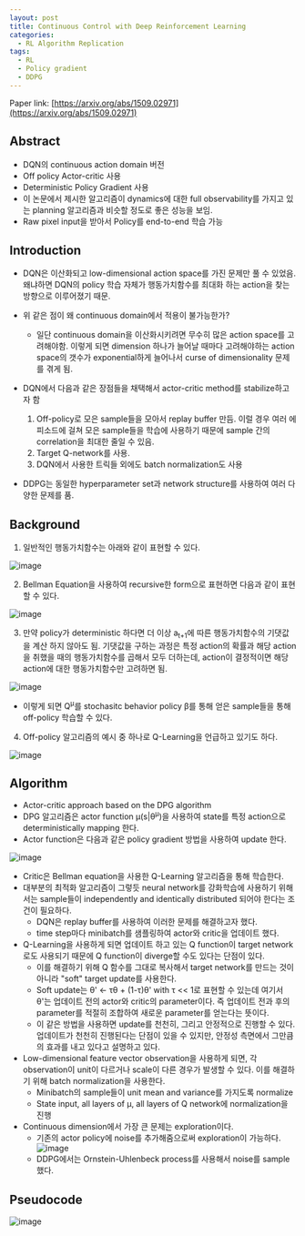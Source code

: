 ```yaml
---
layout: post
title: Continuous Control with Deep Reinforcement Learning
categories:
  - RL Algorithm Replication
tags:
  - RL
  - Policy gradient
  - DDPG
---
```


Paper link: [https://arxiv.org/abs/1509.02971](https://arxiv.org/abs/1509.02971)

## Abstract

* DQN의 continuous action domain 버전
* Off policy Actor-critic 사용
* Deterministic Policy Gradient 사용
* 이 논문에서 제시한 알고리즘이 dynamics에 대한 full observability를 가지고 있는 planning 알고리즘과 비슷할 정도로 좋은 성능을 보임.
* Raw pixel input을 받아서 Policy를 end-to-end 학습 가능

## Introduction

* DQN은 이산화되고 low-dimensional action space를 가진 문제만 풀 수 있었음. 왜냐하면 DQN의 policy 학습 자체가 행동가치함수를 최대화 하는 action을 찾는 방향으로 이루어졌기 때문.
* 위 같은 점이 왜 continuous domain에서 적용이 불가능한가?
    * 일단 continuous domain을 이산화시키려면 무수히 많은 action space를 고려해야함. 이렇게 되면 dimension 하나가 늘어날 때마다 고려해야하는 action space의 갯수가 exponential하게 늘어나서 
    curse of dimensionality 문제를 겪게 됨.
      
* DQN에서 다음과 같은 장점들을 채택해서 actor-critic method를 stabilize하고자 함
    1. Off-policy로 모은 sample들을 모아서 replay buffer 만듬. 이럴 경우 여러 에피소드에 걸쳐 모은 sample들을 학습에 사용하기 때문에 sample 간의 correlation을 최대한 줄일 수 있음.
    2. Target Q-network를 사용.
    3. DQN에서 사용한 트릭들 외에도 batch normalization도 사용
    
* DDPG는 동일한 hyperparameter set과 network structure를 사용하여 여러 다양한 문제를 품.

## Background

1. 일반적인 행동가치함수는 아래와 같이 표현할 수 있다.

![image](https://user-images.githubusercontent.com/45442859/131423574-f27e7d12-a97c-4c30-8950-0dd6a8d18f4a.png)

2. Bellman Equation을 사용하여 recursive한 form으로 표현하면 다음과 같이 표현할 수 있다.

![image](https://user-images.githubusercontent.com/45442859/131423635-49ddd9c7-24de-4093-ad74-52331d2aa40a.png)

3. 만약 policy가 deterministic 하다면 더 이상 a<sub>t+1</sub>에 따른 행동가치함수의 기댓값을 계산 하지 않아도 됨. 기댓값을 구하는 과정은 특정 action의 확률과 해당 action을 취했을 때의 행동가치함수를 곱해서 모두 더하는데, action이 결정적이면 해당 action에 대한 행동가치함수만 고려하면 됨.

![image](https://user-images.githubusercontent.com/45442859/131431845-f3d5f088-8544-4b8f-b380-cb53ffb364be.png)

* 이렇게 되면 Q<sup>&mu;</sup>를 stochasitc behavior policy &beta;를 통해 얻은 sample들을 통해 off-policy 학습할 수 있다.

4. Off-policy 알고리즘의 예시 중 하나로 Q-Learning을 언급하고 있기도 하다.

![image](https://user-images.githubusercontent.com/45442859/131432478-50fe47e6-d1f4-4c90-9a1c-c8d5f03e19ad.png)

## Algorithm

* Actor-critic approach based on the DPG algorithm
* DPG 알고리즘은 actor function &mu;(s|&theta;<sup>&mu;</sup>)을 사용하여 state를 특정 action으로 deterministically mapping 한다.
* Actor function은 다음과 같은 policy gradient 방법을 사용하여 update 한다.

![image](https://user-images.githubusercontent.com/45442859/131443050-9fb4d468-528e-487e-b6f0-0923f6e17f57.png)

* Critic은 Bellman equation을 사용한 Q-Learning 알고리즘을 통해 학습한다.
* 대부분의 최적화 알고리즘이 그렇듯 neural network를 강화학습에 사용하기 위해서는 sample들이 independently and identically distributed 되어야 한다는 조건이 필요하다.
  * DQN은 replay buffer를 사용하여 이러한 문제를 해결하고자 했다.
  * time step마다 minibatch를 샘플링하여 actor와 critic을 업데이트 했다.
* Q-Learning을 사용하게 되면 업데이트 하고 있는 Q function이 target network로도 사용되기 때문에 Q function이 diverge할 수도 있다는 단점이 있다. 
  * 이를 해결하기 위해 Q 함수를 그대로 복사해서 target network를 만드는 것이 아니라 "soft" target update를 사용한다. 
  * Soft update는 &theta;' <- &tau;&theta; + (1-&tau;)&theta;' with &tau; << 1로 표현할 수 있는데 여기서 &theta;'는 업데이트 전의 actor와 critic의 parameter이다. 즉 업데이트 전과 후의 parameter를 적절히 조합하여 새로운 parameter를 얻는다는 뜻이다.
  * 이 같은 방법을 사용하면 update를 천천히, 그리고 안정적으로 진행할 수 있다. 업데이트가 천천히 진행된다는 단점이 있을 수 있지만, 안정성 측면에서 그만큼의 효과를 내고 있다고 설명하고 있다.
* Low-dimensional feature vector observation을 사용하게 되면, 각 observation이 unit이 다르거나 scale이 다른 경우가 발생할 수 있다. 이를 해결하기 위해 batch normalization을 사용한다.
  * Minibatch의 sample들이 unit mean and variance를 가지도록 normalize
  * State input, all layers of &mu;, all layers of Q network에 normalization을 진행
* Continuous dimension에서 가장 큰 문제는 exploration이다.
  * 기존의 actor policy에 noise를 추가해줌으로써 exploration이 가능하다.  
![image](https://user-images.githubusercontent.com/45442859/131446819-45aaa56d-32fe-493f-9ff5-4570b9bae560.png)
  * DDPG에서는 Ornstein-Uhlenbeck process를 사용해서 noise를 sample 했다.

## Pseudocode
![image](https://user-images.githubusercontent.com/45442859/131446937-d9b5f16f-d2e7-43f4-8c1f-360a927cba92.png)

